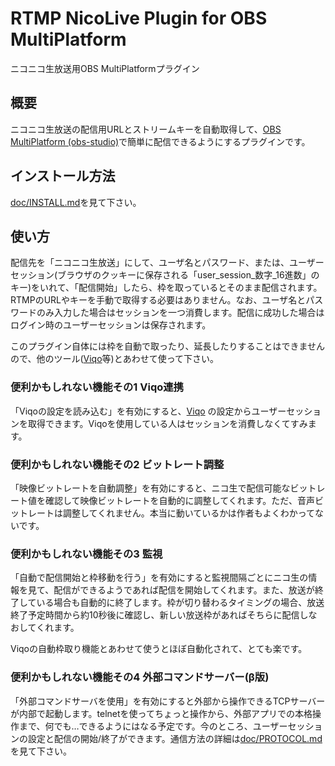 # RTMP NicoLive Plugin for OBS MultiPlatform

ニコニコ生放送用OBS MultiPlatformプラグイン

## 概要

ニコニコ生放送の配信用URLとストリームキーを自動取得して、[OBS MultiPlatform (obs-studio)](https://obsproject.com)で簡単に配信できるようにするプラグインです。

## インストール方法

[doc/INSTALL.md](doc/INSTALL.md)を見て下さい。

## 使い方

配信先を「ニコニコ生放送」にして、ユーザ名とパスワード、または、ユーザーセッション(ブラウザのクッキーに保存される「user_session_数字_16進数」のキー)をいれて、「配信開始」したら、枠を取っているとそのまま配信されます。RTMPのURLやキーを手動で取得する必要はありません。なお、ユーザ名とパスワードのみ入力した場合はセッションを一つ消費します。配信に成功した場合はログイン時のユーザーセッションは保存されます。

このプラグイン自体には枠を自動で取ったり、延長したりすることはできませんので、他のツール([Viqo](https://github.com/diginatu/Viqo)等)とあわせて使って下さい。

### 便利かもしれない機能その1 Viqo連携

「Viqoの設定を読み込む」を有効にすると、[Viqo](https://github.com/diginatu/Viqo) の設定からユーザーセッションを取得できます。Viqoを使用している人はセッションを消費しなくてすみます。

### 便利かもしれない機能その2 ビットレート調整

「映像ビットレートを自動調整」を有効にすると、ニコ生で配信可能なビットレート値を確認して映像ビットレートを自動的に調整してくれます。ただ、音声ビットレートは調整してくれません。本当に動いているかは作者もよくわかってないです。

### 便利かもしれない機能その3 監視

「自動で配信開始と枠移動を行う」を有効にすると監視間隔ごとにニコ生の情報を見て、配信ができるようであれば配信を開始してくれます。また、放送が終了している場合も自動的に終了します。枠が切り替わるタイミングの場合、放送終了予定時間から約10秒後に確認し、新しい放送枠があればそちらに配信しなおしてくれます。

Viqoの自動枠取り機能とあわせて使うとほぼ自動化されて、とても楽です。

### 便利かもしれない機能その4 外部コマンドサーバー(β版)

「外部コマンドサーバを使用」を有効にすると外部から操作できるTCPサーバーが内部で起動します。telnetを使ってちょっと操作から、外部アプリでの本格操作まで、何でも…できるようにはなる予定です。今のところ、ユーザーセッションの設定と配信の開始/終了ができます。通信方法の詳細は[doc/PROTOCOL.md](doc/PROTOCOL.md)を見て下さい。
